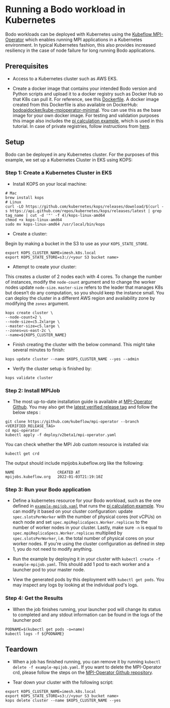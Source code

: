 # Running a Bodo workload in Kubernetes

Bodo workloads can be deployed with Kubernetes using the [Kubeflow MPI-Operator](https://github.com/kubeflow/mpi-operator) which enables running MPI applications in a Kubernetes environment. In typical Kubernetes fashion, this also provides increased resiliency in the case of node failure for long running Bodo applications. 

## Prerequisites

- Access to a Kubernetes cluster such as AWS EKS.

- Create a docker image that contains your intended Bodo version and Python scripts and upload it to a docker registry such as Docker Hub so that K8s can pull it. For reference, see this [Dockerfile](docker/Dockerfile).
A docker image created from this Dockerfile is also available on DockerHub: [bodoaidocker/kube-mpioperator-minimal](https://hub.docker.com/r/bodoaidocker/kube-mpioperator-minimal/tags).
You can use this as the base image for your own docker image. For testing and validation purposes this image also includes the [pi calculation example](docker/pi.py), which is used in this tutorial.
In case of private registries, follow instructions from [here](https://kubernetes.io/docs/tasks/configure-pod-container/pull-image-private-registry/).


## Setup
Bodo can be deployed in any Kubernetes cluster. For the purposes of this example, we set up a Kubernetes Cluster in EKS using KOPS:

### Step 1: Create a Kubernetes Cluster in EKS

- Install KOPS on your local machine:

```
# Mac
brew install kops
# Linux
curl -LO https://github.com/kubernetes/kops/releases/download/$(curl -s https://api.github.com/repos/kubernetes/kops/releases/latest | grep tag_name | cut -d '"' -f 4)/kops-linux-amd64
chmod +x kops-linux-amd64
sudo mv kops-linux-amd64 /usr/local/bin/kops
```

- Create a cluster:

Begin by making a bucket in the S3 to use as your `KOPS_STATE_STORE`.  

```
export KOPS_CLUSTER_NAME=imesh.k8s.local
export KOPS_STATE_STORE=s3://<your S3 bucket name>
```

- Attempt to create your cluster: 

This creates a cluster of 2 nodes each with 4 cores. To change the number of instances, modify the `node-count` argument and to change the worker nodes update `node-size`. `master-size` refers to the leader that manages K8s but doesn’t do any computation, so you should keep the instance small. You can deploy the cluster in a different AWS region and availability zone by modifying the `zones` argument. 

```
kops create cluster \
--node-count=2 \
--node-size=c5.2xlarge \
--master-size=c5.large \
--zones=us-east-2c \
--name=${KOPS_CLUSTER_NAME}
```

- Finish creating the cluster with the below command. This might take several minutes to finish:

```
kops update cluster --name $KOPS_CLUSTER_NAME --yes --admin
```
- Verify the cluster setup is finished by:

```
kops validate cluster
```

### Step 2: Install MPIJob

- The most up-to-date installation guide is available at [MPI-Operator Github](https://github.com/kubeflow/mpi-operator). You may also get the [latest verified release tag](https://github.com/kubeflow/mpi-operator/releases/latest) and follow the below steps :

```
git clone https://github.com/kubeflow/mpi-operator --branch <VERIFIED_RELEASE_TAG>
cd mpi-operator
kubectl apply -f deploy/v2beta1/mpi-operator.yaml
```

You can check whether the MPI Job custom resource is installed via:

```
kubectl get crd
```

The output should include mpijobs.kubeflow.org like the following:

```
NAME                   CREATED AT
mpijobs.kubeflow.org   2022-01-03T21:19:10Z
```

### Step 3: Run your Bodo application

- Define a kubernetes resource for your Bodo workload, such as the one defined in [`example-mpijob.yaml`](example-mpijob.yaml) that runs the [pi calculation example](docker/pi.py). You can modify it based on your cluster configuration: update `spec.slotsPerWorker` with the number of physical cores (_not_ vCPUs) on each node and set `spec.mpiReplicaSpecs.Worker.replicas` to the number of worker nodes in your cluster. Lastly, make sure `-n` is equal to `spec.mpiReplicaSpecs.Worker.replicas` multiplied by `spec.slotsPerWorker`, i.e. the total number of physical cores on your worker nodes. If you're using the cluster configuration as defined in step 1, you do not need to modify anything.

- Run the example by deploying it in your cluster with `kubectl create -f example-mpijob.yaml`. This should add 1 pod to each worker and a launcher pod to your master node. 

- View the generated pods by this deployment with `kubectl get pods`. You may inspect any logs by looking at the individual pod's logs.

### Step 4: Get the Results

- When the job finishes running, your launcher pod will change its status to completed and any stdout information can be found in the logs of the launcher pod:

```
PODNAME=$(kubectl get pods -o=name)
kubectl logs -f ${PODNAME}

```

## Teardown

- When a job has finished running, you can remove it by running `kubectl delete -f example-mpijob.yaml`. If you want to delete the MPI-Operator crd, please follow the steps on the [MPI-Operator Github repository](https://github.com/kubeflow/mpi-operator).

- Tear down your cluster with the following script:
```
export KOPS_CLUSTER_NAME=imesh.k8s.local
export KOPS_STATE_STORE=s3://<your S3 bucket name>
kops delete cluster --name $KOPS_CLUSTER_NAME --yes
```
